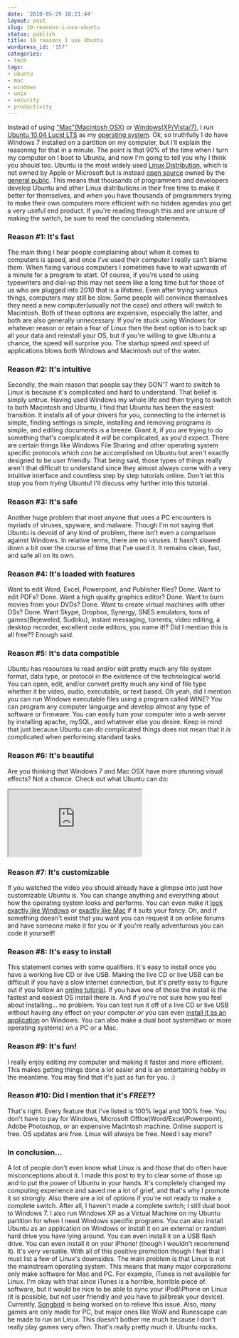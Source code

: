 ```yaml
---
date: '2010-05-29 18:21:44'
layout: post
slug: 10-reasons-i-use-ubuntu
status: publish
title: 10 reasons I use Ubuntu
wordpress_id: '157'
categories:
- tech
tags:
- ubuntu
- mac
- windows
- unix
- security
- productivity
---
```


Instead of using ["Mac"(Macintosh OSX)](http://en.wikipedia.org/wiki/Mac_OS_X) or [Windows(XP/Vista/7)](http://en.wikipedia.org/wiki/Windows), I run [Ubuntu 10.04 Lucid LTS](http://en.wikipedia.org/wiki/Ubuntu_(operating_system)) as my [operating system](http://en.wikipedia.org/wiki/Operating_system). Ok, so truthfully I do have Windows 7 installed on a partition on my computer, but I'll explain the reasoning for that in a minute. The point is that 90% of the time when I turn my computer on I boot to Ubuntu, and now I'm going to tell you why I think you should too. Ubuntu is the most widely used [Linux Distribution](http://en.wikipedia.org/wiki/Linux_distribution), which is not owned by Apple or Microsoft but is instead [open source](http://en.wikipedia.org/wiki/Open_source) owned by the [general public](http://en.wikipedia.org/wiki/GNU_General_Public_License). This means that thousands of programmers and developers develop Ubuntu and other Linux distributions in their free time to make it better for themselves, and when you have thousands of programmers trying to make their own computers more efficient with no hidden agendas you get a very useful end product. If you're reading through this and are unsure of making the switch, be sure to read the concluding statements.

### Reason #1: It's fast
The main thing I hear people complaining about when it comes to computers is speed, and once I've used their computer I really can't blame them. When fixing various computers I sometimes have to wait upwards of a minute for a program to start. Of course, if you're used to using typewriters and dial-up this may not seem like a long time but for those of us who are plugged into 2010 that is a lifetime. Even after trying various things, computers may still be slow. Some people will convince themselves they need a new computer(usually not the case) and others will switch to Macintosh. Both of these options are expensive, especially the latter, and both are also generally unnecessary. If you're stuck using Windows for whatever reason or retain a fear of Linux then the best option is to back up all your data and reinstall your OS, but if you're willing to give Ubuntu a chance, the speed will surprise you. The startup speed and speed of applications blows both Windows and Macintosh out of the water.

### Reason #2: It's intuitive
Secondly, the main reason that people say they DON'T want to switch to Linux is because it's complicated and hard to understand. That belief is simply untrue. Having used Windows my whole life and then trying to switch to both Macintosh and Ubuntu, I find that Ubuntu has been the easiest transition. It installs all of your drivers for you, connecting to the internet is simple, finding settings is simple, installing and removing programs is simple, and editing documents is a breeze. Grant it, if you are trying to do something that's complicated it _will_ be complicated, as you'd expect. There are certain things like Windows File Sharing and other operating system specific protocols which _can_ be accomplished on Ubuntu but aren't exactly designed to be user friendly. That being said, those types of things really aren't that difficult to understand since they almost always come with a very intuitive interface and countless step by step tutorials online. Don't let this stop you from _trying_ Ubuntu! I'll discuss why further into this tutorial.

### Reason #3: It's safe
Another huge problem that most anyone that uses a PC encounters is myriads of viruses, spyware, and malware. Though I'm not saying that Ubuntu is devoid of any kind of problem, there isn't even a comparison against Windows. In relative terms, there are no viruses. It hasn't slowed down a bit over the course of time that I've used it. It remains clean, fast, and safe all on its own.

### Reason #4: It's loaded with features
Want to edit Word, Excel, Powerpoint, and Publisher files? Done. Want to edit PDFs? Done. Want a high quality graphics editor? Done. Want to burn movies from your DVDs? Done. Want to create virtual machines with other OSs? Done. Want Skype, Dropbox, Synergy, SNES emulators, tons of games(Bejeweled, Sudoku), instant messaging, torrents, video editing, a desktop recorder, excellent code editors, you name it!? Did I mention this is all free?? Enough said.

### Reason #5: It's data compatible
Ubuntu has resources to read and/or edit pretty much any file system format, data type, or protocol in the existence of the technological world. You can open, edit, and/or convert pretty much any kind of file type whether it be video, audio, executable, or text based. Oh yeah, did I mention you can run Windows executable files using a program called WINE? You can program any computer language and develop almost any type of software or firmware. You can easily turn your computer into a web server by installing apache, mySQL, and whatever else you desire. Keep in mind that just because Ubuntu can _do_ complicated things does not mean that it _is_ complicated when performing standard tasks.

### Reason #6: It's beautiful
Are you thinking that Windows 7 and Mac OSX have more stunning visual effects? Not a chance. Check out what Ubuntu can do:

<iframe class="youtube" src="http://www.youtube.com/embed/mra6nqz8YMQ"></iframe>

### Reason #7: It's customizable
If you watched the video you should already have a glimpse into just how customizable Ubuntu is. You can change anything and everything about how the operating system looks and performs. You can even make it [look exactly like Windows](http://www.youtube.com/watch?v=OdtMKdOv7nY&feature=fvw) or [exactly like Mac](http://www.youtube.com/watch?v=V5lOg5XIhqc&feature=fvw) if it suits your fancy. Oh, and if something doesn't exist that you want you can request it on online forums and have someone make it for you or if you're really adventurous you can code it yourself!

### Reason #8: It's easy to install
This statement comes with some qualifiers. It's easy to install once you have a working live CD or live USB. Making the live CD or live USB can be difficult if you have a slow internet connection, but it's pretty easy to figure out if you follow an [online tutorial](http://www.linuxfortravelers.com/ubuntu-live-cd-guide). If you have one of those the install is the fastest and easiest OS install there is. And if you're not sure how you feel about installing... no problem. You can test run it off of a live CD or live USB without having any effect on your computer _or_ you can even [install it as an application](http://wubi-installer.org/) on Windows. You can also make a dual boot system(two or more operating systems) on a PC or a Mac.

### Reason #9: It's fun!
I really enjoy editing my computer and making it faster and more efficient. This makes getting things done a lot easier and is an entertaining hobby in the meantime. You may find that it's just as fun for you. :)

### Reason #10: Did I mention that it's _FREE_??
That's right. Every feature that I've listed is 100% legal and 100% free. You don't have to pay for Windows, Microsoft Office(Word/Excel/Powerpoint), Adobe Photoshop, or an expensive Macintosh machine. Online support is free. OS updates are free. Linux will always be free. Need I say more?

### In conclusion...
A lot of people don't even know what Linux is and those that do often have misconceptions about it. I made this post to try to clear some of those up and to put the power of Ubuntu in your hands. It's completely changed my computing experience and saved me a lot of grief, and that's why I promote it so strongly. Also there are a lot of options if you're not ready to make a complete switch. After all, I haven't made a complete switch; I still dual boot to Windows 7. I also run Windows XP as a Virtual Machine on my Ubuntu partition for when I need Windows specific programs. You can also install Ubuntu as an application on Windows or install it on an external or random hard drive you have lying around. You can even install it on a USB flash drive. You can even install it on your iPhone! (though I wouldn't recommend it). It's very versatile. With all of this positive promotion though I feel that I must list a few of Linux's downsides. The main problem is that Linux is not the mainstream operating system. This means that many major corporations only make software for Mac and PC. For example, iTunes is not available for Linux. I'm okay with that since iTunes is a horrible, horrible piece of software, but it would be nice to be able to sync your iPod/iPhone on Linux (it is possible, but not user friendly and you have to jailbreak your device). Currently, [Songbird](http://www.getsongbird.com/) is being worked on to relieve this issue. Also, many games are only made for PC, but major ones like WoW and Runescape can be made to run on Linux. This doesn't bother me much because I don't really play games very often. That's really pretty much it. Ubuntu rocks.
